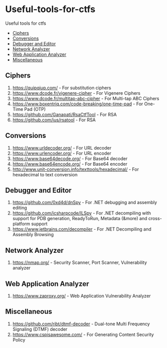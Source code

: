 # Useful-tools-for-ctfs
Useful tools for ctfs

- [Ciphers](#ciphers)
- [Conversions](#conversions)
- [Debugger and Editor](#debugger-and-editor)
- [Network Analyzer](#network-analyzer)
- [Web Application Analyzer](#web-application-analyzer)
- [Miscellaneous](#miscellaneous)

## Ciphers
1. https://quipqiup.com/                                      - For substitution ciphers
2. https://www.dcode.fr/vigenere-cipher                       - For Vigenere Ciphers
3. https://www.dcode.fr/multitap-abc-cipher                   - For Multi-tap ABC Ciphers
4. https://www.boxentriq.com/code-breaking/one-time-pad       - For One-Time Pad (OTP)
5. https://github.com/Ganapati/RsaCtfTool                     - For RSA
6. https://github.com/ius/rsatool                             - For RSA

## Conversions
1. https://www.urldecoder.org/                                - For URL decoder
2. https://www.urlencoder.org/                                - For URL encoder
3. https://www.base64decode.org/                              - For Base64 decoder
4. https://www.base64encode.org/                              - For Base64 encoder
5. http://www.unit-conversion.info/texttools/hexadecimal/     - For hexadecimal to text conversion

## Debugger and Editor
1. https://github.com/0xd4d/dnSpy                             - For .NET debugging and assembly editing
2. https://github.com/icsharpcode/ILSpy                       - For .NET decompiling with support for PDB generation, ReadyToRun, Metadata (&more) and cross-platform support
3. https://www.jetbrains.com/decompiler                       - For .NET Decompiling and Assembly Browsing

## Network Analyzer
1. https://nmap.org/                                          - Security Scanner, Port Scanner, Vulnerability analyzer

## Web Application Analyzer
1. https://www.zaproxy.org/                                   - Web Application Vulnerability Analyzer

## Miscellaneous
1. https://github.com/ribt/dtmf-decoder                       - Dual-tone Multi Frequency Signaling (DTMF) decoder
2. https://www.cspisawesome.com/                              - For Generating Content Security Policy
